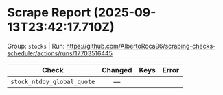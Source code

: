 # Scrape Report (2025-09-13T23:42:17.710Z)

Group: `stocks`  |  Run: https://github.com/AlbertoRoca96/scraping-checks-scheduler/actions/runs/17703516445

| Check | Changed | Keys | Error |
|---|:---:|:--|:--|
| `stock_ntdoy_global_quote` | — |  |  |
